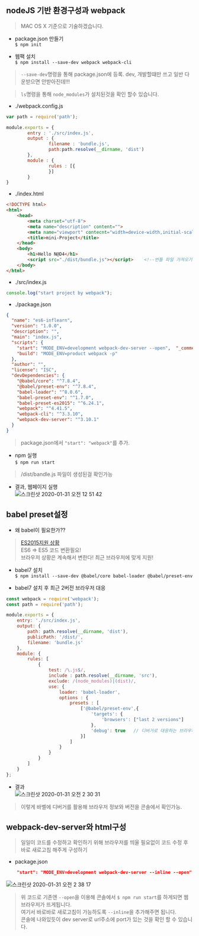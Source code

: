 ## nodeJS 기반 환경구성과 webpack
> MAC OS X 기준으로 기술하겠습니다.

- package.json 만들기  
`$ npm init`

- 웹팩 설치  
`$ npm install --save-dev webpack webpack-cli`
> `--save-dev`명령을 통해 package.json에 등록.  dev, 개발할떄만 쓰고 일반 다운받으면 안받아진데!!!

> `ls`명령을 통해 `node_modules`가 설치된것을 확인 할수 있습니다.

- ./webpack.config.js
```javascript
var path = require('path');

module.exports = {
        entry : './src/index.js',
        output : {
                filename : 'bundle.js',
                path:path.resolve(__dirname, 'dist')
        },
        module : {
                rules : [{
                }]
        }
}
```

- ./index.html
```html
<!DOCTYPE html>
<html>
    <head>
        <meta charset="utf-8">
        <meta name="description" content="">
        <meta name="viewport" contecnt="width=device-width,initial-scale=1">
        <title>mini-Project</title>
    </head>
    <body>
        <h1>Hello N@D4</h1>
        <script src="./dist/bundle.js"></script>    <!--번틀 파일 가져오기-->
    </body>
</html>
```
- ./src/index.js
```javascript
console.log("start project by webpack");
```

- ./package.json
```json
{
  "name": "es6-inflearn",
  "version": "1.0.0",
  "description": "",
  "main": "index.js",
  "scripts": {
    "start": "MODE_ENV=development webpack-dev-server --open",  "_comment_name_":"webpack 실행, 웹서버 열기",
    "build": "MODE_ENV=product webpack -p"
  },
  "author": "",
  "license": "ISC",
  "devDependencies": {
    "@babel/core": "^7.8.4",
    "@babel/preset-env": "^7.8.4",
    "babel-loader": "^8.0.6",
    "babel-preset-env": "^1.7.0",
    "babel-preset-es2015": "^6.24.1",
    "webpack": "^4.41.5",
    "webpack-cli": "^3.3.10",
    "webpack-dev-server": "^3.10.1"
  }
}
```
>package.json에서 `"start": "webpack"`를 추가.

- npm 실행  
`$ npm run start`

> /dist/bandle.js 파일이 생성된걸 확인가능

- 결과, 웹페이지 실행  
![스크린샷 2020-01-31 오전 12 51 42](https://user-images.githubusercontent.com/29330085/73465596-efdad080-43c3-11ea-9564-ea2eae0d1bc6.png)


## babel preset설정
- 왜 babel이 필요한가??  
> [ES2015지원 상황](http://kangax.github.io/compat-table/es6)  
ES6 => ES5 코드 변환필요!  
브라우저 상황은 계속해서 변한다!
최근 브라우저에 맞게 지원!

- babel7 설치  
`$ npm install --save-dev @babel/core babel-loader @babel/preset-env`

- babel7 설치 후 최근 2버전 브라우저 대응

```javascript
const webpack = require('webpack');
const path = require('path');

module.exports = {
    entry: './src/index.js',
    output: {
        path: path.resolve(__dirname, 'dist'),
        publicPath: '/dist/',
        filename: 'bundle.js'
    },
    module: {
        rules: [
            {
                test: /\.js$/,
                include : path.resolve(__dirname, 'src'),
                exclude: /(node_modules)|(dist)/,
                use: {
                    loader: 'babel-loader',
                    options : {
                    	presets : [
                    		['@babel/preset-env',{
                    			'targets': {
                    				'browsers': ["last 2 versions"]
                    			},
                    			'debug': true   // 디버거로 대응하는 브라우저 정보와 버전 콘솔에서 확인
                    		}]
                    	]
                    }
                }
            }
        ]
    }
};
```
- 결과  
![스크린샷 2020-01-31 오전 2 30 31](https://user-images.githubusercontent.com/29330085/73474339-b27d3f80-43d1-11ea-9e35-2a77699c5aab.png)
> 이렇게 바벨에 디버거를 활용해 브라우저 정보와 버전을 콘솔에서 확인가능.

## webpack-dev-server와 html구성
> 일일이 코드를 수정하고 확인하기 위해 브라우저를 띄울 필요없이 코드 수정 후 바로 새로고침 해주게 구성하기

- package.json
```json
    "start": "MODE_ENV=development webpack-dev-server --inline --open"
```  

![스크린샷 2020-01-31 오전 2 38 17](https://user-images.githubusercontent.com/29330085/73474950-c1182680-43d2-11ea-9b1d-c8e35730db46.png)  

>위 코드로 기존엔 `--open`을 이용해 콘솔에서 `$ npm run start`를 하게되면 웹브라우저가 뜨게됩니다.   
여기서 바로바로 새로고침이 가능하도록 `--inline`을 추가해주면 됩니다.  
콘솔에 나와있듯이 dev server로 url주소에 port가 있는 것을 확인 할 수 있습니다.

